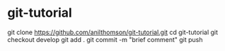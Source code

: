 # git-tutorial
git clone https://github.com/anilthomson/git-tutorial.git
cd git-tutorial
git checkout develop
git add .
git commit -m "brief comment"
git push
